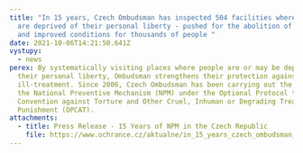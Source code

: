 ```yaml
---
title: "In 15 years, Czech Ombudsman has inspected 504 facilities where people
  are deprived of their personal liberty - pushed for the abolition of cage beds
  and improved conditions for thousands of people "
date: 2021-10-06T14:21:50.641Z
vystupy:
  - news
perex: By systematically visiting places where people are or may be deprived of
  their personal liberty, Ombudsman strengthens their protection against
  ill-treatment. Since 2006, Czech Ombudsman has been carrying out the tasks of
  the National Preventive Mechanism (NPM) under the Optional Protocol to the
  Convention against Torture and Other Cruel, Inhuman or Degrading Treatment or
  Punishment (OPCAT).
attachments:
  - title: Press Release - 15 Years of NPM in the Czech Republic
    file: https://www.ochrance.cz/aktualne/in_15_years_czech_ombudsman_has_inspected_504_facilities_where_people_are_deprived_of_their_personal_liberty_-_pushed_for_the_abolition_of_cage_beds_and_improved_conditions_for_thousands_of_people/press_release_-_15_years_of_npm.pdf
---
```

